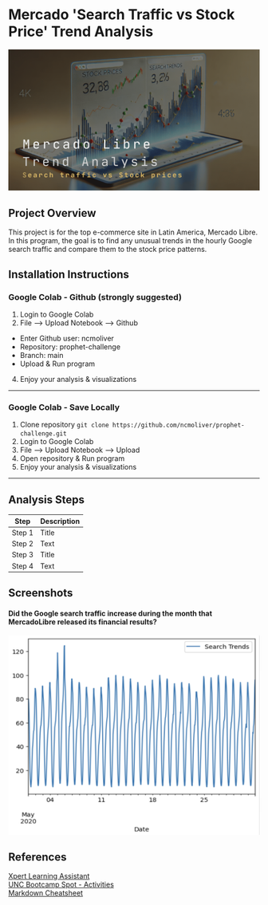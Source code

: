 # Mercado 'Search Traffic vs Stock Price' Trend Analysis 
![project logo](logo.gif)
## Project Overview
This project is for the top e-commerce site in Latin America, Mercado Libre. In this program, the goal is to find any unusual trends in the hourly Google search traffic and compare them to the stock price patterns. 
## Installation Instructions
### Google Colab - Github (strongly suggested)
1. Login to Google Colab
2. File --> Upload Notebook --> Github
- Enter Github user: ncmoliver    
- Repository: prophet-challenge    
- Branch: main    
- Upload & Run program
4. Enjoy your analysis & visualizations 
---
### Google Colab - Save Locally
1. Clone repository `git clone https://github.com/ncmoliver/prophet-challenge.git`
2. Login to Google Colab
3. File --> Upload Notebook --> Upload
4. Open repository & Run program
5. Enjoy your analysis & visualizations
---
## Analysis Steps
| Step | Description |
| ----------- | ----------- |
| Step 1 | Title |
| Step 2 | Text |
| Step 3 | Title |
| Step 4 | Text |
## Screenshots
#### Did the Google search traffic increase during the month that MercadoLibre released its financial results?
<img src="screenshot1.png" width="600" height="400">

## References
[Xpert Learning Assistant](https://bootcampspot.instructure.com/courses/6028/external_tools/313)    
[UNC Bootcamp Spot - Activities](https://git.bootcampcontent.com/UNC-Chapel-Hill/UNC-VIRT-AI-PT-06-2024-U-LOLC)    
[Markdown Cheatsheet](https://www.markdownguide.org/cheat-sheet/)


